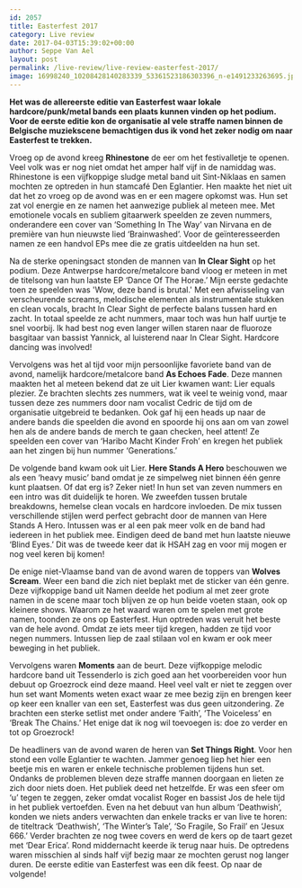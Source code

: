 ```yaml
---
id: 2057
title: Easterfest 2017
category: Live review
date: 2017-04-03T15:39:02+00:00
author: Seppe Van Ael
layout: post
permalink: /live-review/live-review-easterfest-2017/
image: 16998240_10208428140283339_53361523186303396_n-e1491233263695.jpg
---
```

**Het was de allereerste editie van Easterfest waar lokale hardcore/punk/metal bands een plaats kunnen vinden op het podium. Voor de eerste editie kon de organisatie al vele straffe namen binnen de Belgische muziekscene bemachtigen dus ik vond het zeker nodig om naar Easterfest te trekken.**

Vroeg op de avond kreeg **Rhinestone** de eer om het festivalletje te openen. Veel volk was er nog niet omdat het amper half vijf in de namiddag was. Rhinestone is een vijfkoppige sludge metal band uit Sint-Niklaas en samen mochten ze optreden in hun stamcafé Den Eglantier. Hen maakte het niet uit dat het zo vroeg op de avond was en er een magere opkomst was. Hun set zat vol energie en ze namen het aanwezige publiek al meteen mee. Met emotionele vocals en subliem gitaarwerk speelden ze zeven nummers, onderandere een cover van ‘Something In The Way’ van Nirvana en de première van hun nieuwste lied ‘Brainwashed’. Voor de geïnteresseerden namen ze een handvol EPs mee die ze gratis uitdeelden na hun set.

Na de sterke openingsact stonden de mannen van **In Clear Sight** op het podium. Deze Antwerpse hardcore/metalcore band vloog er meteen in met de titelsong van hun laatste EP ‘Dance Of The Horae.’ Mijn eerste gedachte toen ze speelden was 'Wow, deze band is brutal.' Met een afwisseling van verscheurende screams, melodische elementen als instrumentale stukken en clean vocals, bracht In Clear Sight de perfecte balans tussen hard en zacht. In totaal speelde ze acht nummers, maar toch was hun half uurtje te snel voorbij. Ik had best nog even langer willen staren naar de fluoroze basgitaar van bassist Yannick, al luisterend naar In Clear Sight. Hardcore dancing was involved!

Vervolgens was het al tijd voor mijn persoonlijke favoriete band van de avond, namelijk hardcore/metalcore band **As Echoes Fade**. Deze mannen maakten het al meteen bekend dat ze uit Lier kwamen want: Lier equals plezier. Ze brachten slechts zes nummers, wat ik veel te weinig vond, maar tussen deze zes nummers door nam vocalist Cedric de tijd om de organisatie uitgebreid te bedanken. Ook gaf hij een heads up naar de andere bands die speelden die avond en spoorde hij ons aan om van zowel hen als de andere bands de merch te gaan checken, heel attent! Ze speelden een cover van ‘Haribo Macht Kinder Froh’ en kregen het publiek aan het zingen bij hun nummer ‘Generations.’

De volgende band kwam ook uit Lier. **Here Stands A Hero** beschouwen we als een ‘heavy music’ band omdat je ze simpelweg niet binnen één genre kunt plaatsen. Of dat erg is? Zeker niet! In hun set van zeven nummers en een intro was dit duidelijk te horen. We zweefden tussen brutale breakdowns, hemelse clean vocals en hardcore invloeden. De mix tussen verschillende stijlen werd perfect gebracht door de mannen van Here Stands A Hero. Intussen was er al een pak meer volk en de band had iedereen in het publiek mee. Eindigen deed de band met hun laatste nieuwe ‘Blind Eyes.’ Dit was de tweede keer dat ik HSAH zag en voor mij mogen er nog veel keren bij komen!

De enige niet-Vlaamse band van de avond waren de toppers van **Wolves Scream**. Weer een band die zich niet beplakt met de sticker van één genre. Deze vijfkoppige band uit Namen deelde het podium al met zeer grote namen in de scene maar toch blijven ze op hun beide voeten staan, ook op kleinere shows. Waarom ze het waard waren om te spelen met grote namen, toonden ze ons op Easterfest. Hun optreden was veruit het beste van de hele avond. Omdat ze iets meer tijd kregen, hadden ze tijd voor negen nummers. Intussen liep de zaal stilaan vol en kwam er ook meer beweging in het publiek.

Vervolgens waren **Moments** aan de beurt. Deze vijfkoppige melodic hardcore band uit Tessenderlo is zich goed aan het voorbereiden voor hun debuut op Groezrock eind deze maand. Heel veel valt er niet te zeggen over hun set want Moments weten exact waar ze mee bezig zijn en brengen keer op keer een knaller van een set, Easterfest was dus geen uitzondering. Ze brachten een sterke setlist met onder andere ‘Faith’, ‘The Voiceless’ en ‘Break The Chains.’ Het enige dat ik nog wil toevoegen is: doe zo verder en tot op Groezrock!

De headliners van de avond waren de heren van **Set Things Right**. Voor hen stond een volle Eglantier te wachten. Jammer genoeg liep het hier een beetje mis en waren er enkele technische problemen tijdens hun set. Ondanks de problemen bleven deze straffe mannen doorgaan en lieten ze zich door niets doen. Het publiek deed net hetzelfde. Er was een sfeer om ‘u’ tegen te zeggen, zeker omdat vocalist Roger en bassist Jos de hele tijd in het publiek vertoefden. Even na het debuut van hun album ‘Deathwish’, konden we niets anders verwachten dan enkele tracks er van live te horen: de titeltrack ‘Deathwish’, ‘The Winter’s Tale’, ‘So Fragile, So Frail’ en ‘Jesux 666.’ Verder brachten ze nog twee covers en werd de kers op de taart gezet met ‘Dear Erica’. Rond middernacht keerde ik terug naar huis. De optredens waren misschien al sinds half vijf bezig maar ze mochten gerust nog langer duren. De eerste editie van Easterfest was een dik feest. Op naar de volgende!